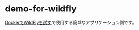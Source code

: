 # demo-for-wildfly

[DockerでWildFlyを試す](https://qiita.com/backpaper0@github/private/8e7bded58765e85304ca)で使用する簡単なアプリケーション例です。

